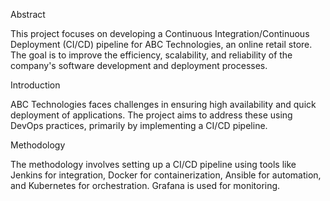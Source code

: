 Abstract

This project focuses on developing a Continuous Integration/Continuous Deployment (CI/CD) pipeline for ABC Technologies, an online retail store. The goal is to improve the efficiency, scalability, and reliability of the company's software development and deployment processes.

Introduction

ABC Technologies faces challenges in ensuring high availability and quick deployment of applications. The project aims to address these using DevOps practices, primarily by implementing a CI/CD pipeline.

Methodology

The methodology involves setting up a CI/CD pipeline using tools like Jenkins for integration, Docker for containerization, Ansible for automation, and Kubernetes for orchestration. Grafana is used for monitoring.
